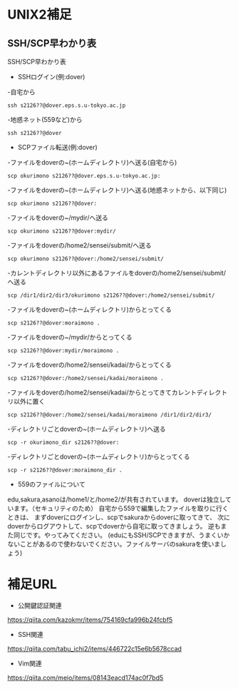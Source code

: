# UNIX2補足
## SSH/SCP早わかり表
SSH/SCP早わかり表
- SSHログイン(例:dover)

-自宅から
```
ssh s2126??@dover.eps.s.u-tokyo.ac.jp
```
-地惑ネット(559など)から
```
ssh s2126??@dover
```
- SCPファイル転送(例:dover)

-ファイルをdoverの~(ホームディレクトリ)へ送る(自宅から)
```
scp okurimono s2126??@dover.eps.s.u-tokyo.ac.jp:
```
-ファイルをdoverの~(ホームディレクトリ)へ送る(地惑ネットから、以下同じ)
```
scp okurimono s2126??@dover:
```
-ファイルをdoverの~/mydir/へ送る
```
scp okurimono s2126??@dover:mydir/
```
-ファイルをdoverの/home2/sensei/submit/へ送る
```
scp okurimono s2126??@dover:/home2/sensei/submit/
```
-カレントディレクトリ以外にあるファイルをdoverの/home2/sensei/submit/へ送る
```
scp /dir1/dir2/dir3/okurimono s2126??@dover:/home2/sensei/submit/
```
-ファイルをdoverの~(ホームディレクトリ)からとってくる
```
scp s2126??@dover:moraimono .
```
-ファイルをdoverの~/mydir/からとってくる
```
scp s2126??@dover:mydir/moraimono .
```
-ファイルをdoverの/home2/sensei/kadai/からとってくる
```
scp s2126??@dover:/home2/sensei/kadai/moraimono .
```
-ファイルをdoverの/home2/sensei/kadai/からとってきてカレントディレクトリ以外に置く
```
scp s2126??@dover:/home2/sensei/kadai/moraimono /dir1/dir2/dir3/
```
-ディレクトリごとdoverの~(ホームディレクトリ)へ送る
```
scp -r okurimono_dir s2126??@dover:
```
-ディレクトリごとdoverの~(ホームディレクトリ)からとってくる
```
scp -r s2126??@dover:moraimono_dir .
```
- 559のファイルについて

edu,sakura,asanoは/home1/と/home2/が共有されています。
doverは独立しています。（セキュリティのため）
自宅から559で編集したファイルを取りに行くときは、
まずdoverにログインし、scpでsakuraからdoverに取ってきて、
次にdoverからログアウトして、scpでdoverから自宅に取ってきましょう。
逆もまた同じです。やってみてください。
(eduにもSSH/SCPできますが、うまくいかないことがあるので使わないでください。ファイルサーバのsakuraを使いましょう)

# 補足URL
- 公開鍵認証関連

https://qiita.com/kazokmr/items/754169cfa996b24fcbf5

- SSH関連

https://qiita.com/tabu_ichi2/items/446722c15e6b5678ccad

- Vim関連

https://qiita.com/meio/items/08143eacd174ac0f7bd5

